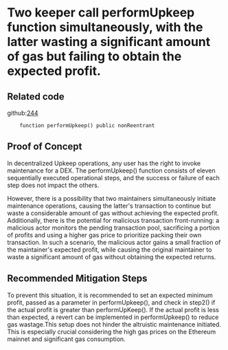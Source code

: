 # Two keeper call performUpkeep function simultaneously, with the latter wasting a significant amount of gas but failing to obtain the expected profit.

## Related code
github:[244](https://github.com/code-423n4/2024-01-salty/blob/53516c2cdfdfacb662cdea6417c52f23c94d5b5b/src/Upkeep.sol#L244)
```solidity
    function performUpkeep() public nonReentrant
```
## Proof of Concept
In decentralized Upkeep operations, any user has the right to invoke maintenance for a DEX.
The performUpkeep() function consists of eleven sequentially executed operational steps, and the success or failure of each step does not impact the others.  
  
However, there is a possibility that two maintainers simultaneously initiate maintenance operations, causing the latter's transaction to continue but waste a considerable amount of gas without achieving the expected profit. Additionally, there is the potential for malicious transaction front-running: a malicious actor monitors the pending transaction pool, sacrificing a portion of profits and using a higher gas price to prioritize packing their own transaction. In such a scenario, the malicious actor gains a small fraction of the maintainer's expected profit, while causing the original maintainer to waste a significant amount of gas without obtaining the expected returns.  

## Recommended Mitigation Steps
To prevent this situation, it is recommended to set an expected minimum profit, passed as a parameter in performUpkeep(), and check in step2() if the actual profit is greater than performUpKeep(). If the actual profit is less than expected, a revert can be implemented in performUpkeep() to reduce gas wastage.This setup does not hinder the altruistic maintenance initiated. This is especially crucial considering the high gas prices on the Ethereum mainnet and significant gas consumption.  